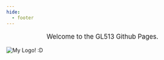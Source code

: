 ```yaml
---
hide:
  - footer
---
```


<style>
.rotate {
  width: 100%;
  height: 100%;
  animation: spin 2s linear infinite;
}

.container {
  margin:0px;
  display: inline-block;
  transition:7s all;
}

.rotate:hover {
  transform: rotate(2000deg);
}

@keyframes spin {
  100% {
    transform: rotate(360deg);
  }
}
</style>
<big>
<p align="center">Welcome to the GL513 Github Pages.</p>
</big>
<div class="container">
<img src="/images/glLogo.png" alt="My Logo! :D"/>
</div>

<script src='https://cdn.jsdelivr.net/npm/@widgetbot/crate@3' async defer>
    new Crate({
        server: '1069035855181787199', // GL513.
        channel: '1069035969195544656', // #rules
        color: '#ff6400'
        })

      crate.notify({
  content: 'Hello!',
  timeout: 5000,
  avatar: 'images/glLogo.png'
})
</script>




